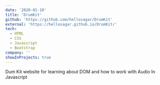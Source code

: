 ```yaml
---
date: '2020-01-10'
title: 'DrumKit'
github: 'https://github.com/hellosagar/DrumKit'
external: 'https://hellosagar.github.io/DrumKit/'
tech:
  - HTML
  - CSS
  - Javascript
  - Bootstrap
company: ''
showInProjects: true
---
```


Dum Kit website for learning about DOM and how to work with Audio In Javascript
